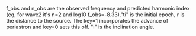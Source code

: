 f_obs and n_obs are the observed frequency and predicted harmonic index (eg, for wave2 it's n=2 and log10 f_obs=-8.33)."ti" is the initial epoch, r is the distance to the source. The key=1 incorporates the advance of periastron and key=0 sets this off. "i" is the inclination angle. 
